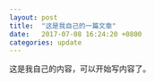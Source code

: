 ```yaml
---
layout: post
title:  "这是我自己的一篇文章"
date:   2017-07-08 16:24:20 +0800
categories: update
---
```

这是我自己的内容，可以开始写内容了。